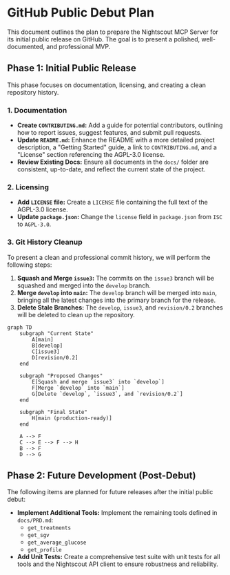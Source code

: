 # GitHub Public Debut Plan

This document outlines the plan to prepare the Nightscout MCP Server for its initial public release on GitHub. The goal is to present a polished, well-documented, and professional MVP.

## Phase 1: Initial Public Release

This phase focuses on documentation, licensing, and creating a clean repository history.

### 1. Documentation

*   **Create `CONTRIBUTING.md`:** Add a guide for potential contributors, outlining how to report issues, suggest features, and submit pull requests.
*   **Update `README.md`:** Enhance the README with a more detailed project description, a "Getting Started" guide, a link to `CONTRIBUTING.md`, and a "License" section referencing the AGPL-3.0 license.
*   **Review Existing Docs:** Ensure all documents in the `docs/` folder are consistent, up-to-date, and reflect the current state of the project.

### 2. Licensing

*   **Add `LICENSE` file:** Create a `LICENSE` file containing the full text of the AGPL-3.0 license.
*   **Update `package.json`:** Change the `license` field in `package.json` from `ISC` to `AGPL-3.0`.

### 3. Git History Cleanup

To present a clean and professional commit history, we will perform the following steps:

1.  **Squash and Merge `issue3`:** The commits on the `issue3` branch will be squashed and merged into the `develop` branch.
2.  **Merge `develop` into `main`:** The `develop` branch will be merged into `main`, bringing all the latest changes into the primary branch for the release.
3.  **Delete Stale Branches:** The `develop`, `issue3`, and `revision/0.2` branches will be deleted to clean up the repository.

```mermaid
graph TD
    subgraph "Current State"
        A[main]
        B[develop]
        C[issue3]
        D[revision/0.2]
    end

    subgraph "Proposed Changes"
        E[Squash and merge `issue3` into `develop`]
        F[Merge `develop` into `main`]
        G[Delete `develop`, `issue3`, and `revision/0.2`]
    end

    subgraph "Final State"
        H[main (production-ready)]
    end

    A --> F
    C --> E --> F --> H
    B --> F
    D --> G
```

## Phase 2: Future Development (Post-Debut)

The following items are planned for future releases after the initial public debut:

*   **Implement Additional Tools:** Implement the remaining tools defined in `docs/PRD.md`:
    *   `get_treatments`
    *   `get_sgv`
    *   `get_average_glucose`
    *   `get_profile`
*   **Add Unit Tests:** Create a comprehensive test suite with unit tests for all tools and the Nightscout API client to ensure robustness and reliability.
